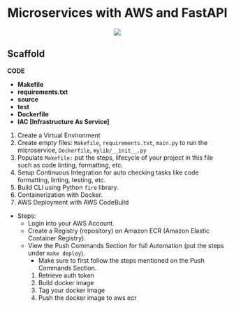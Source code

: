 <h1 align="center">Microservices with AWS and FastAPI</h1>
<p align="center">
  <img src="https://github.com/subratamondal1/Microservices-with-AWS-and-FastAPI/actions/workflows/devops.yml/badge.svg">
</p>

<h2 align="left">Scaffold</h2>

**CODE**

- **Makefile**
- **requirements.txt**
- **source**
- **test**
- **Dockerfile**
- **IAC [Infrastructure As Service]**

1. Create a Virtual Environment
2. Create empty files: `Makefile`, `requirements.txt`, `main.py` to run the microservice, `Dockerfile`, `mylib/__init__.py`
3. Populate `Makefile:` put the steps, lifecycle of your project in this file such as code linting, formatting, etc.
4. Setup Continuous Integration for auto checking tasks like code formatting, linting, testing, etc.
5. Build CLI using Python `fire` library.
6. Containerization with Docker.
7. AWS Deployment with AWS CodeBuild

- Steps:
  - Login into your AWS Account.
  - Create a Registry (repository) on Amazon ECR (Amazon Elastic Container Registry).
  - View the Push Commands Section for full Automation (put the steps under `make deploy`).
    - Make sure to first follow the steps mentioned on the Push Commands Section.
    1. Retrieve auth token
    2. Build docker image
    3. Tag your docker image
    4. Push the docker image to aws ecr
